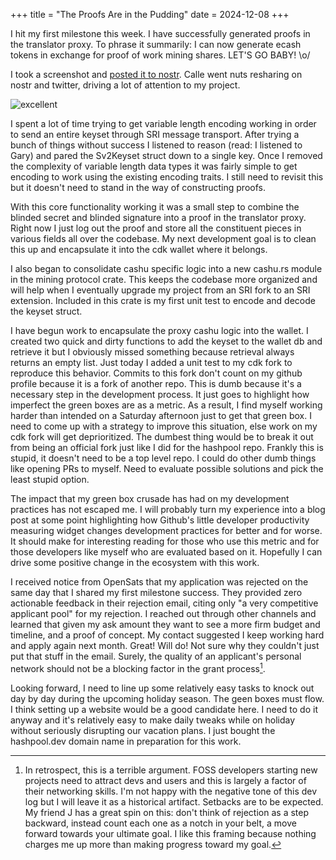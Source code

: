 +++
title = "The Proofs Are in the Pudding"
date = 2024-12-08
+++

I hit my first milestone this week. I have successfully generated proofs in the translator proxy. To phrase it summarily: I can now generate ecash tokens in exchange for proof of work mining shares. LET'S GO BABY! \o/

I took a screenshot and [posted it to nostr](https://njump.me/nevent1qvzqqqqqqypzp5c99j3784frk8kgqec7kxa6q5t69afzux2h0rwg8hgr4rvy59cwqy2hwumn8ghj7erfw36x7tnsw43z7un9d3shjqpqfpzmnrmcr02ua3kpsvy93l95cfgk7yuaj5zmvadjtd7n4ehcegls0528lx). Calle went nuts resharing on nostr and twitter, driving a lot of attention to my project.

![excellent](images/dev-logs/excellent.jpg)

I spent a lot of time trying to get variable length encoding working in order to send an entire keyset through SRI message transport. After trying a bunch of things without success I listened to reason (read: I listened to Gary) and pared the Sv2Keyset struct down to a single key. Once I removed the complexity of variable length data types it was fairly simple to get encoding to work using the existing encoding traits. I still need to revisit this but it doesn't need to stand in the way of constructing proofs.

With this core functionality working it was a small step to combine the blinded secret and blinded signature into a proof in the translator proxy. Right now I just log out the proof and store all the constituent pieces in various fields all over the codebase. My next development goal is to clean this up and encapsulate it into the cdk wallet where it belongs.

I also began to consolidate cashu specific logic into a new cashu.rs module in the mining protocol crate. This keeps the codebase more organized and will help when I eventually upgrade my project from an SRI fork to an SRI extension. Included in this crate is my first unit test to encode and decode the keyset struct.

I have begun work to encapsulate the proxy cashu logic into the wallet. I created two quick and dirty functions to add the keyset to the wallet db and retrieve it but I obviously missed something because retrieval always returns an empty list. Just today I added a unit test to my cdk fork to reproduce this behavior. Commits to this fork don't count on my github profile because it is a fork of another repo. This is dumb because it's a necessary step in the development process. It just goes to highlight how imperfect the green boxes are as a metric. As a result, I find myself working harder than intended on a Saturday afternoon just to get that green box. I need to come up with a strategy to improve this situation, else work on my cdk fork will get deprioritized. The dumbest thing would be to break it out from being an official fork just like I did for the hashpool repo. Frankly this is stupid, it doesn't need to be a top level repo. I could do other dumb things like opening PRs to myself. Need to evaluate possible solutions and pick the least stupid option.

The impact that my green box crusade has had on my development practices has not escaped me. I will probably turn my experience into a blog post at some point highlighting how Github's little developer productivity measuring widget changes development practices for better and for worse. It should make for interesting reading for those who use this metric and for those developers like myself who are evaluated based on it. Hopefully I can drive some positive change in the ecosystem with this work.

I received notice from OpenSats that my application was rejected on the same day that I shared my first milestone success. They provided zero actionable feedback in their rejection email, citing only "a very competitive applicant pool" for my rejection. I reached out through other channels and learned that given my ask amount they want to see a more firm budget and timeline, and a proof of concept. My contact suggested I keep working hard and apply again next month. Great! Will do! Not sure why they couldn't just put that stuff in the email. Surely, the quality of an applicant's personal network should not be a blocking factor in the grant process[^*].

Looking forward, I need to line up some relatively easy tasks to knock out day by day during the upcoming holiday season. The geen boxes must flow. I think setting up a website would be a good candidate here. I need to do it anyway and it's relatively easy to make daily tweaks while on holiday without seriously disrupting our vacation plans. I just bought the hashpool.dev domain name in preparation for this work.

[^*]: In retrospect, this is a terrible argument. FOSS developers starting new projects need to attract devs and users and this is largely a factor of their networking skills. I'm not happy with the negative tone of this dev log but I will leave it as a historical artifact. Setbacks are to be expected. My friend J has a great spin on this: don't think of rejection as a step backward, instead count each one as a notch in your belt, a move forward towards your ultimate goal. I like this framing because nothing charges me up more than making progress toward my goal.

